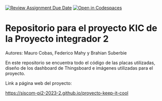 [![Review Assignment Due Date](https://classroom.github.com/assets/deadline-readme-button-24ddc0f5d75046c5622901739e7c5dd533143b0c8e959d652212380cedb1ea36.svg)](https://classroom.github.com/a/rbWiKLa2)
[![Open in Codespaces](https://classroom.github.com/assets/launch-codespace-7f7980b617ed060a017424585567c406b6ee15c891e84e1186181d67ecf80aa0.svg)](https://classroom.github.com/open-in-codespaces?assignment_repo_id=11995598)
# Repositorio para el proyecto KIC de la Proyecto integrador 2

Autores: Mauro Cobas, Federico Mahy y Brahian Suberbie

En este repositorio se encuentra todo el código de las placas utilizadas, diseño de los dashboard de Thingsboard e imágenes utilizadas para el proyecto.

Link a página web del proyecto:

<https://siscom-pi2-2023-2.github.io/proyecto-keep-it-cool>
